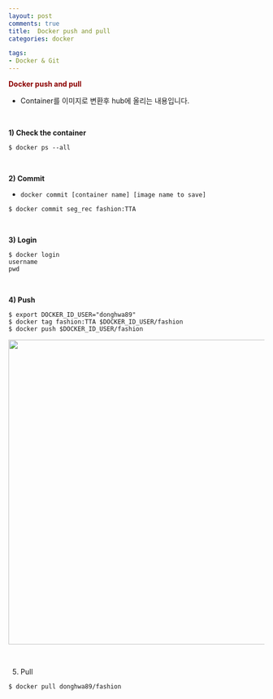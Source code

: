 ```yaml
---
layout: post
comments: true
title:  Docker push and pull
categories: docker

tags:
- Docker & Git
---
```


**<span style='color:DarkRed'>Docker push and pull</span>**

- Container를 이미지로 변환후 hub에 올리는 내용입니다.

<br>

**1) Check the container**

```
$ docker ps --all
```

<br>

**2) Commit** 
  - `docker commit [container name] [image name to save]`

```
$ docker commit seg_rec fashion:TTA 
```

<br>


**3) Login**

```
$ docker login
username
pwd
```

<br>


**4) Push**

```
$ export DOCKER_ID_USER="donghwa89"
$ docker tag fashion:TTA $DOCKER_ID_USER/fashion
$ docker push $DOCKER_ID_USER/fashion
```
<p align="center"><img width="600" height="auto" src="../assets/figure/docker_hub.png"></p>



<br>


5) Pull

```
$ docker pull donghwa89/fashion
```